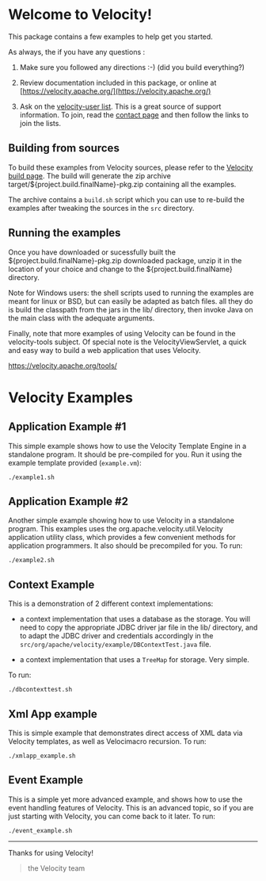 # Welcome to Velocity!

This package contains a few examples to help get you started.

As always, the if you have any questions :

1. Make sure you followed any directions :-) (did you build
   everything?)

2. Review documentation included in this package, or online at
   [https://velocity.apache.org/](https://velocity.apache.org/)

3. Ask on the [velocity-user list](https://velocity.apache.org/contact.html#user). 
   This is a great source of support information.  To join, read the
   [contact page](https://velocity.apache.org/contact.html) and then follow the links to join the lists.

## Building from sources

To build these examples from Velocity sources, please refer to the [Velocity build page](https://velocity.apache.org/engine/${project.version}/build.html). The build will generate the zip archive target/${project.build.finalName}-pkg.zip containing all the examples.

The archive contains a `build.sh` script which you can use to re-build the examples after tweaking the sources in the `src` directory.

## Running the examples

Once you have downloaded or sucessfully built the ${project.build.finalName}-pkg.zip downloaded package, unzip it in the location of your choice and change to the ${project.build.finalName} directory.

Note for Windows users: the shell scripts used to running the examples are meant for linux or BSD, but can easily be adapted as batch files. all they do is build the classpath from the jars in the lib/ directory, then invoke Java on the main class with the adequate arguments.

Finally, note that more examples of using Velocity can be found in the velocity-tools subject.  Of special note is the VelocityViewServlet, a quick and easy way to build a web application that uses Velocity.

   https://velocity.apache.org/tools/

# Velocity Examples

## Application Example #1

This simple example shows how to use the Velocity Template Engine
in a standalone program.  It should be pre-compiled for you. Run it using the example
template provided (`example.vm`):

    ./example1.sh

## Application Example #2

Another simple example showing how to use Velocity in a standalone
program.  This examples uses the org.apache.velocity.util.Velocity application utility
class, which provides a few convenient methods for application programmers.  It also
should be precompiled for you.  To run:

    ./example2.sh

## Context Example

This is a demonstration of 2 different context implementations:

- a context implementation that uses a database as the storage. You will need to copy the appropriate JDBC driver jar file in the lib/ directory, and to adapt the JDBC driver and credentials accordingly in the `src/org/apache/velocity/example/DBContextTest.java` file.

- a context implementation that uses a `TreeMap` for storage.  Very simple.

To run:

    ./dbcontexttest.sh

## Xml App example

This is simple example that demonstrates direct access of XML data via
Velocity templates, as well as Velocimacro recursion. To run:

    ./xmlapp_example.sh

## Event Example

This is a simple yet more advanced example, and shows how to use the event handling
features of Velocity.  This is an advanced topic, so if you are just
starting with Velocity, you can come back to it later. To run:

    ./event_example.sh

___

Thanks for using Velocity!

>the Velocity team
